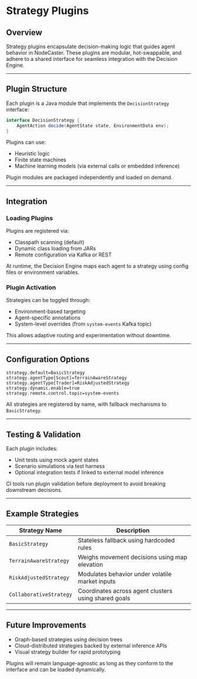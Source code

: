 # Strategy Plugins

## Overview

Strategy plugins encapsulate decision-making logic that guides agent behavior in NodeCaster. These plugins are modular, hot-swappable, and adhere to a shared interface for seamless integration with the Decision Engine.

---

## Plugin Structure

Each plugin is a Java module that implements the `DecisionStrategy` interface:

```java
interface DecisionStrategy {
    AgentAction decide(AgentState state, EnvironmentData env);
}
```

Plugins can use:
- Heuristic logic
- Finite state machines
- Machine learning models (via external calls or embedded inference)

Plugin modules are packaged independently and loaded on demand.

---

## Integration

### Loading Plugins

Plugins are registered via:
- Classpath scanning (default)
- Dynamic class loading from JARs
- Remote configuration via Kafka or REST

At runtime, the Decision Engine maps each agent to a strategy using config files or environment variables.

### Plugin Activation

Strategies can be toggled through:
- Environment-based targeting
- Agent-specific annotations
- System-level overrides (from `system-events` Kafka topic)

This allows adaptive routing and experimentation without downtime.

---

## Configuration Options

```properties
strategy.default=BasicStrategy
strategy.agentType[Scout]=TerrainAwareStrategy
strategy.agentType[Trader]=RiskAdjustedStrategy
strategy.dynamic.enable=true
strategy.remote.control.topic=system-events
```

All strategies are registered by name, with fallback mechanisms to `BasicStrategy`.

---

## Testing & Validation

Each plugin includes:
- Unit tests using mock agent states
- Scenario simulations via test harness
- Optional integration tests if linked to external model inference

CI tools run plugin validation before deployment to avoid breaking downstream decisions.

---

## Example Strategies

| Strategy Name         | Description                                      |
|-----------------------|--------------------------------------------------|
| `BasicStrategy`       | Stateless fallback using hardcoded rules         |
| `TerrainAwareStrategy`| Weighs movement decisions using map elevation    |
| `RiskAdjustedStrategy`| Modulates behavior under volatile market inputs  |
| `CollaborativeStrategy`| Coordinates across agent clusters using shared goals |

---

## Future Improvements

- Graph-based strategies using decision trees
- Cloud-distributed strategies backed by external inference APIs
- Visual strategy builder for rapid prototyping

Plugins will remain language-agnostic as long as they conform to the interface and can be loaded dynamically.
